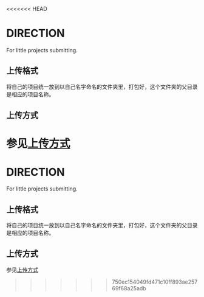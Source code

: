 <<<<<<< HEAD
# DIRECTION
For little projects submitting.
## 上传格式
将自己的项目统一放到以自己名字命名的文件夹里，打包好，这个文件夹的父目录是相应的项目名称。
## 上传方式
参见[上传方式]()
=======
# DIRECTION
For little projects submitting.
## 上传格式
将自己的项目统一放到以自己名字命名的文件夹里，打包好，这个文件夹的父目录是相应的项目名称。
## 上传方式
参见[上传方式]()
>>>>>>> 750ec154049fd471c10ff893ae25769f68a25adb
